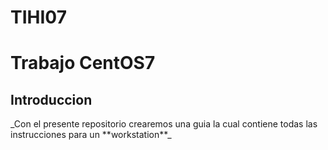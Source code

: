 # TIHI07
<h1>Trabajo CentOS7
  <h2>Introduccion</h2>
  _Con el presente repositorio crearemos una guia la cual contiene todas las instrucciones para un **workstation**_
